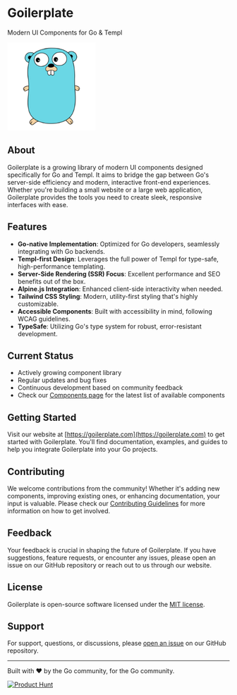 # Goilerplate

Modern UI Components for Go & Templ

<img src="./assets/img/gopher.svg" alt="Goilerplate Logo" width="200"/>

## About

Goilerplate is a growing library of modern UI components designed specifically for Go and Templ. It aims to bridge the gap between Go's server-side efficiency and modern, interactive front-end experiences. Whether you're building a small website or a large web application, Goilerplate provides the tools you need to create sleek, responsive interfaces with ease.

## Features

- **Go-native Implementation**: Optimized for Go developers, seamlessly integrating with Go backends.
- **Templ-first Design**: Leverages the full power of Templ for type-safe, high-performance templating.
- **Server-Side Rendering (SSR) Focus**: Excellent performance and SEO benefits out of the box.
- **Alpine.js Integration**: Enhanced client-side interactivity when needed.
- **Tailwind CSS Styling**: Modern, utility-first styling that's highly customizable.
- **Accessible Components**: Built with accessibility in mind, following WCAG guidelines.
- **TypeSafe**: Utilizing Go's type system for robust, error-resistant development.

## Current Status

- Actively growing component library
- Regular updates and bug fixes
- Continuous development based on community feedback
- Check our [Components page](https://goilerplate.com/docs/components) for the latest list of available components

## Getting Started

Visit our website at [https://goilerplate.com](https://goilerplate.com) to get started with Goilerplate. You'll find documentation, examples, and guides to help you integrate Goilerplate into your Go projects.

## Contributing

We welcome contributions from the community! Whether it's adding new components, improving existing ones, or enhancing documentation, your input is valuable. Please check our [Contributing Guidelines](CONTRIBUTING.md) for more information on how to get involved.

## Feedback

Your feedback is crucial in shaping the future of Goilerplate. If you have suggestions, feature requests, or encounter any issues, please open an issue on our GitHub repository or reach out to us through our website.

## License

Goilerplate is open-source software licensed under the [MIT license](LICENSE).

## Support

For support, questions, or discussions, please [open an issue](https://github.com/axzilla/goilerplate/issues) on our GitHub repository.

---

Built with ❤️ by the Go community, for the Go community.

[![Product Hunt](https://api.producthunt.com/widgets/embed-image/v1/featured.svg?post_id=494295&theme=light)](https://www.producthunt.com/posts/goilerplate-1?utm_source=badge-featured&utm_medium=badge&utm_souce=badge-goilerplate-1)

